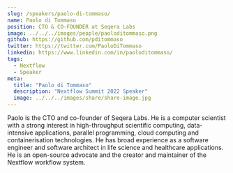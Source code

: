 ```yaml
---
slug: /speakers/paolo-di-tommaso/
name: Paolo di Tommaso
position: CTO & CO-FOUNDER at Seqera Labs
image: ../../../images/people/paoloditommaso.png
github: https://github.com/pditommaso
twitter: https://twitter.com/PaoloDiTommaso
linkedin: https://www.linkedin.com/in/paoloditommaso/
tags:
  - Nextflow
  - Speaker
meta:
  title: "Paolo di Tommaso"
  description: "Nextflow Summit 2022 Speaker"
  image: ../../../images/share/share-image.jpg
---
```

Paolo is the CTO and co-founder of Seqera Labs. He is a computer scientist with a strong interest in high-throughput scientific computing, data-intensive applications, parallel programming, cloud computing and containerisation technologies. He has broad experience as a software engineer and software architect in life science and healthcare applications. He is an open-source advocate and the creator and maintainer of the Nextflow workflow system.
